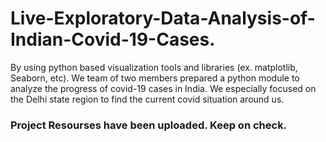 # Live-Exploratory-Data-Analysis-of-Indian-Covid-19-Cases.
By using python based visualization tools and libraries (ex. matplotlib, Seaborn, etc). We team of two members prepared a python module to analyze the progress of covid-19 cases in India. We especially focused on the Delhi state region to find the current covid situation around us.

<h3> Project Resourses have been uploaded. Keep on check.</h3>
